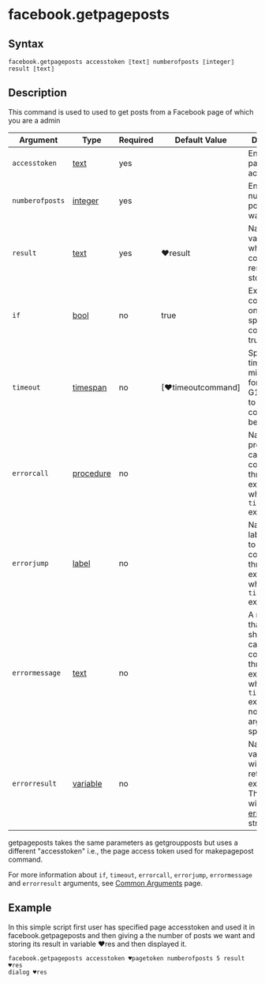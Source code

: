 # facebook.getpageposts

## Syntax

```G1ANT
facebook.getpageposts accesstoken ⟦text⟧ numberofposts ⟦integer⟧ result ⟦text⟧
```

## Description

This command is used to used to get posts from a Facebook page of which you are a admin

| Argument | Type | Required | Default Value | Description |
| -------- | ---- | -------- | ------------- | ----------- |
| `accesstoken`          | [text](https://manual.g1ant.com/link/G1ANT.Language/G1ANT.Language/Structures/TextStructure.md)     |yes       |                                                             |Enter the page accesstoken           |
|  `numberofposts`             | [integer](https://manual.g1ant.com/G1ANT.Addons/G1ANT.Language/Structures/IntegerStructure.md)     |yes    |                                                            |Enter the number of posts you want    |
|  `result`       | [text](https://manual.g1ant.com/link/G1ANT.Language/G1ANT.Language/Structures/TextStructure.md)  |yes   | ♥result   |Name of a variable where the command's result will be stored |
| `if`             | [bool](https://manual.g1ant.com/link/G1ANT.Language/G1ANT.Language/Structures/BooleanStructure.md)     | no       | true                                                        | Executes the command only if a specified condition is true   |
| `timeout`        | [timespan](https://manual.g1ant.com/link/G1ANT.Language/G1ANT.Language/Structures/TimeSpanStructure.md)  | no       | [♥timeoutcommand]| Specifies time in milliseconds for G1ANT.Robot to wait for the command to be executed |
| `errorcall`      | [procedure](https://manual.g1ant.com/link/G1ANT.Language/G1ANT.Language/Structures/ProcedureStructure.md)| no       |                                                             | Name of a procedure to call when the command throws an exception or when a given `timeout` expires |
| `errorjump`      | [label](https://manual.g1ant.com/link/G1ANT.Language/G1ANT.Language/Structures/LabelStructure.md)    | no       |                                                             | Name of the label to jump to when the command throws an exception or when a given `timeout` expires |
| `errormessage`   | [text](https://manual.g1ant.com/link/G1ANT.Language/G1ANT.Language/Structures/TextStructure.md)     | no       |                                                             | A message that will be shown in case the command throws an exception or when a given `timeout` expires, and no `errorjump` argument is specified |
| `errorresult`    | [variable](https://manual.g1ant.com/link/G1ANT.Language/G1ANT.Language/Structures/VariableStructure.md) | no       |                                                             | Name of a variable that will store the returned exception. The variable will be of [error](https://manual.g1ant.com/link/G1ANT.Language/G1ANT.Language/Structures/ErrorStructure.md) structure  |

getpageposts takes the same parameters as getgroupposts but uses a different "accesstoken" i.e., the page access token used for makepagepost command.

For more information about `if`, `timeout`, `errorcall`, `errorjump`, `errormessage` and `errorresult` arguments, see [Common Arguments](https://manual.g1ant.com/link/G1ANT.Manual/appendices/common-arguments.md) page.

## Example

In this simple script first user has specified page accesstoken and used it in facebook.getpageposts and then giving a the number of posts we want and storing its result in variable ♥res and then displayed it.

```G1ANT
facebook.getpageposts accesstoken ♥pagetoken numberofposts 5 result ♥res
dialog ♥res

```
